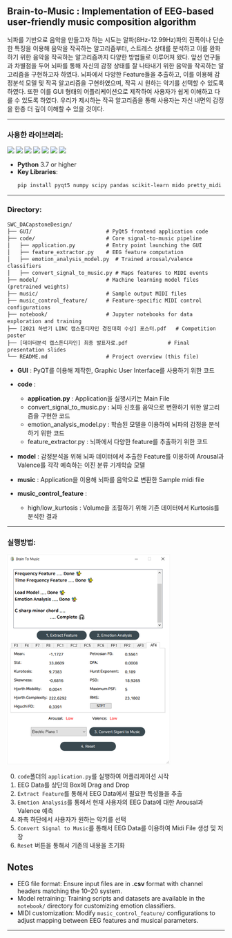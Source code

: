 ## Brain-to-Music : Implementation of EEG-based user-friendly music composition algorithm

뇌파를 기반으로 음악을 만들고자 하는 시도는 알파(8Hz-12.99Hz)파의 진폭이나 단순한 특징을 이용해
음악을 작곡하는 알고리즘부터, 스트레스 상태를 분석하고 이를 완화하기 위한 음악을 작곡하는
알고리즘까지 다양한 방법들로 이루어져 왔다. 앞선 연구들과 차별점을 두어 뇌파를 통해
자신의 감정 상태를 잘 나타내기 위한 음악을 작곡하는 알고리즘을 구현하고자 하였다. 뇌파에서 다양한
Feature들을 추출하고, 이를 이용해 감정분석 모델 및 작곡 알고리즘을 구현하였으며, 작곡 시 원하는
악기를 선택할 수 있도록 하였다. 또한 이를 GUI 형태의 어플리케이션으로 제작하여 사용자가 쉽게
이해하고 다룰 수 있도록 하였다. 우리가 제시하는 작곡 알고리즘을 통해 사용자는 자신 내면의
감정을 한층 더 깊이 이해할 수 있을 것이다. 




----

### 사용한 라이브러리: 
<img src="https://img.shields.io/badge/numpy-1.19.5-yellowgreen"/> 
<img src="https://img.shields.io/badge/pandas-1.2.0-yellowgreen"/> 
<img src="https://img.shields.io/badge/scipy-1.5.4-yellowgreen"/> 
<img src="https://img.shields.io/badge/pyeeg-0.0.2-yellowgreen"/> 
<img src="https://img.shields.io/badge/pycaret-2.3.4-red"/> 
<img src="https://img.shields.io/badge/pretty_midi-0.2.9-red"/> 
<img src="https://img.shields.io/badge/pyqt-5.9.2-blue"/>

- **Python** 3.7 or higher
- **Key Libraries**:  
  ```bash
  pip install pyqt5 numpy scipy pandas scikit-learn mido pretty_midi matplotlib jupyter
  ```

----

### Directory: 
```
SWC_DACapstoneDesign/
├── GUI/                        # PyQt5 frontend application code
├── code/                       # Core signal‑to‑music pipeline
│   ├── application.py          # Entry point launching the GUI
│   ├── feature_extractor.py    # EEG feature computation
│   ├── emotion_analysis_model.py  # Trained arousal/valence classifiers
│   ├── convert_signal_to_music.py # Maps features to MIDI events
├── model/                      # Machine learning model files (pretrained weights)
├── music/                      # Sample output MIDI files
├── music_control_feature/      # Feature‑specific MIDI control configurations
├── notebook/                   # Jupyter notebooks for data exploration and training
├── [2021 하반기 LINC 캡스톤디자인 경진대회 수상] 포스터.pdf   # Competition poster
├── [데이터분석 캡스톤디자인] 최종 발표자료.pdf             # Final presentation slides
└── README.md                   # Project overview (this file)
```

- **GUI** : PyQT를 이용해 제작한, Graphic User Interface를 사용하기 위한 코드
- **code**  :
    - **application.py** : Application을 실행시키는 Main File
    - convert_signal_to_music.py : 뇌파 신호를 음악으로 변환하기 위한 알고리즘을 구현한 코드
    - emotion_analysis_model.py : 학습된 모델을 이용하여 뇌파의 감정을 분석하기 위한 코드
    - feature_extractor.py : 뇌파에서 다양한 feature를 추출하기 위한 코드

- **model** : 감정분석을 위해 뇌파 데이터에서 추출한 Feature를 이용하여 Arousal과 Valence를 각각 예측하는 이진 분류 기계학습 모델
- **music** : Application을 이용해 뇌파를 음악으로 변환한 Sample midi file
- **music_control_feature** :
    - high/low_kurtosis : Volume을 조절하기 위해 기존 데이터에서 Kurtosis를 분석한 결과




----
### 실행방법: 
![](./GUI/gui.png)

0. `code`폴더의 `application.py`를 실행하여 어플리케이션 시작
1. EEG Data를 상단의 Box에 Drag and Drop 
2. `Extract Feature`를 통해서 EEG Data에서 필요한 특성들을 추출 
3. `Emotion Analysis`를 통해서 현재 사용자의 EEG Data에 대한 Arousal과 Valence 예측
4. 좌측 하단에서 사용자가 원하는 악기를 선택 
5. `Convert Signal to Music`를 통해서 EEG Data를 이용하여 Midi File 생성 및 저장
6. `Reset` 버튼을 통해서 기존의 내용을 초기화 

## Notes

- EEG file format: Ensure input files are in **.csv** format with channel headers matching the 10–20 system.  
- Model retraining: Training scripts and datasets are available in the `notebook/` directory for customizing emotion classifiers.  
- MIDI customization: Modify `music_control_feature/` configurations to adjust mapping between EEG features and musical parameters.

---
